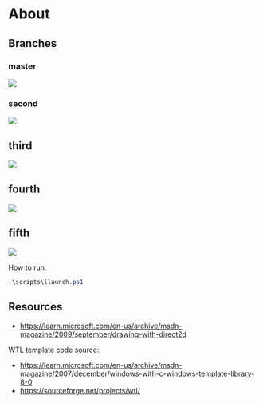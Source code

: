 # About

## Branches

### master

![](https://i.postimg.cc/yYrtMP6s/image.png)

### second

![](https://i.postimg.cc/YSYMbVHv/image.png)

## third

![](https://i.postimg.cc/SQHs7HHp/image.png)

## fourth

![](https://i.postimg.cc/RhrdFL9j/image.png)

## fifth

![](https://i.postimg.cc/dVvqCb40/image.png)

How to run:

```powershell
.\scripts\llaunch.ps1
```

## Resources

- <https://learn.microsoft.com/en-us/archive/msdn-magazine/2009/september/drawing-with-direct2d>

WTL template code source:

- <https://learn.microsoft.com/en-us/archive/msdn-magazine/2007/december/windows-with-c-windows-template-library-8-0>
- <https://sourceforge.net/projects/wtl/>
